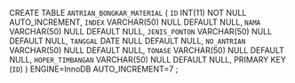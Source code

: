 
CREATE TABLE `ANTRIAN_BONGKAR_MATERIAL` (
	`ID` INT(11) NOT NULL AUTO_INCREMENT,
	`INDEX` VARCHAR(50) NULL DEFAULT NULL,
	`NAMA` VARCHAR(50) NULL DEFAULT NULL,
	`JENIS_PONTON` VARCHAR(50) NULL DEFAULT NULL,
	`TANGGAL` DATE NULL DEFAULT NULL,
	`NO_ANTRIAN` VARCHAR(50) NULL DEFAULT NULL,
	`TONASE` VARCHAR(50) NULL DEFAULT NULL,
	`HOPER_TIMBANGAN` VARCHAR(50) NULL DEFAULT NULL,
	PRIMARY KEY (`ID`)
)
ENGINE=InnoDB
AUTO_INCREMENT=7
;
